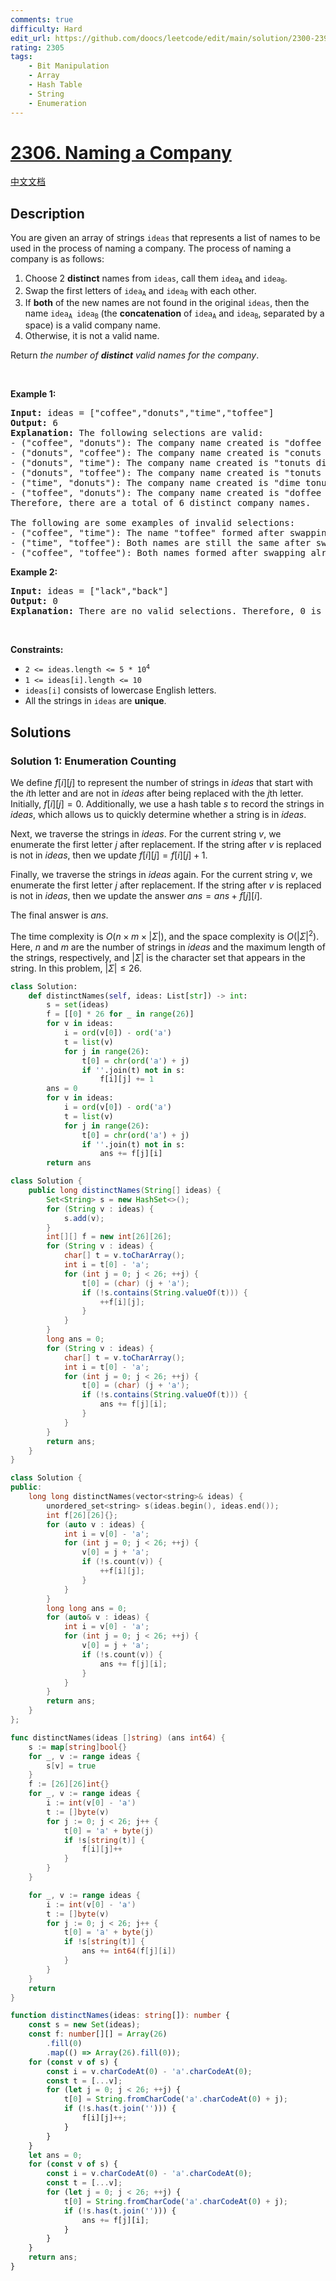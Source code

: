 ```yaml
---
comments: true
difficulty: Hard
edit_url: https://github.com/doocs/leetcode/edit/main/solution/2300-2399/2306.Naming%20a%20Company/README_EN.md
rating: 2305
tags:
    - Bit Manipulation
    - Array
    - Hash Table
    - String
    - Enumeration
---
```


# [2306. Naming a Company](https://leetcode.com/problems/naming-a-company)

[中文文档](/solution/2300-2399/2306.Naming%20a%20Company/README.md)

## Description

<p>You are given an array of strings <code>ideas</code> that represents a list of names to be used in the process of naming a company. The process of naming a company is as follows:</p>

<ol>
	<li>Choose 2 <strong>distinct</strong> names from <code>ideas</code>, call them <code>idea<sub>A</sub></code> and <code>idea<sub>B</sub></code>.</li>
	<li>Swap the first letters of <code>idea<sub>A</sub></code> and <code>idea<sub>B</sub></code> with each other.</li>
	<li>If <strong>both</strong> of the new names are not found in the original <code>ideas</code>, then the name <code>idea<sub>A</sub> idea<sub>B</sub></code> (the <strong>concatenation</strong> of <code>idea<sub>A</sub></code> and <code>idea<sub>B</sub></code>, separated by a space) is a valid company name.</li>
	<li>Otherwise, it is not a valid name.</li>
</ol>

<p>Return <em>the number of <strong>distinct</strong> valid names for the company</em>.</p>

<p>&nbsp;</p>
<p><strong class="example">Example 1:</strong></p>

<pre>
<strong>Input:</strong> ideas = [&quot;coffee&quot;,&quot;donuts&quot;,&quot;time&quot;,&quot;toffee&quot;]
<strong>Output:</strong> 6
<strong>Explanation:</strong> The following selections are valid:
- (&quot;coffee&quot;, &quot;donuts&quot;): The company name created is &quot;doffee conuts&quot;.
- (&quot;donuts&quot;, &quot;coffee&quot;): The company name created is &quot;conuts doffee&quot;.
- (&quot;donuts&quot;, &quot;time&quot;): The company name created is &quot;tonuts dime&quot;.
- (&quot;donuts&quot;, &quot;toffee&quot;): The company name created is &quot;tonuts doffee&quot;.
- (&quot;time&quot;, &quot;donuts&quot;): The company name created is &quot;dime tonuts&quot;.
- (&quot;toffee&quot;, &quot;donuts&quot;): The company name created is &quot;doffee tonuts&quot;.
Therefore, there are a total of 6 distinct company names.

The following are some examples of invalid selections:
- (&quot;coffee&quot;, &quot;time&quot;): The name &quot;toffee&quot; formed after swapping already exists in the original array.
- (&quot;time&quot;, &quot;toffee&quot;): Both names are still the same after swapping and exist in the original array.
- (&quot;coffee&quot;, &quot;toffee&quot;): Both names formed after swapping already exist in the original array.
</pre>

<p><strong class="example">Example 2:</strong></p>

<pre>
<strong>Input:</strong> ideas = [&quot;lack&quot;,&quot;back&quot;]
<strong>Output:</strong> 0
<strong>Explanation:</strong> There are no valid selections. Therefore, 0 is returned.
</pre>

<p>&nbsp;</p>
<p><strong>Constraints:</strong></p>

<ul>
	<li><code>2 &lt;= ideas.length &lt;= 5 * 10<sup>4</sup></code></li>
	<li><code>1 &lt;= ideas[i].length &lt;= 10</code></li>
	<li><code>ideas[i]</code> consists of lowercase English letters.</li>
	<li>All the strings in <code>ideas</code> are <strong>unique</strong>.</li>
</ul>

## Solutions

### Solution 1: Enumeration Counting

We define $f[i][j]$ to represent the number of strings in $ideas$ that start with the $i$th letter and are not in $ideas$ after being replaced with the $j$th letter. Initially, $f[i][j] = 0$. Additionally, we use a hash table $s$ to record the strings in $ideas$, which allows us to quickly determine whether a string is in $ideas$.

Next, we traverse the strings in $ideas$. For the current string $v$, we enumerate the first letter $j$ after replacement. If the string after $v$ is replaced is not in $ideas$, then we update $f[i][j] = f[i][j] + 1$.

Finally, we traverse the strings in $ideas$ again. For the current string $v$, we enumerate the first letter $j$ after replacement. If the string after $v$ is replaced is not in $ideas$, then we update the answer $ans = ans + f[j][i]$.

The final answer is $ans$.

The time complexity is $O(n \times m \times |\Sigma|)$, and the space complexity is $O(|\Sigma|^2)$. Here, $n$ and $m$ are the number of strings in $ideas$ and the maximum length of the strings, respectively, and $|\Sigma|$ is the character set that appears in the string. In this problem, $|\Sigma| \leq 26$.

<!-- tabs:start -->

```python
class Solution:
    def distinctNames(self, ideas: List[str]) -> int:
        s = set(ideas)
        f = [[0] * 26 for _ in range(26)]
        for v in ideas:
            i = ord(v[0]) - ord('a')
            t = list(v)
            for j in range(26):
                t[0] = chr(ord('a') + j)
                if ''.join(t) not in s:
                    f[i][j] += 1
        ans = 0
        for v in ideas:
            i = ord(v[0]) - ord('a')
            t = list(v)
            for j in range(26):
                t[0] = chr(ord('a') + j)
                if ''.join(t) not in s:
                    ans += f[j][i]
        return ans
```

```java
class Solution {
    public long distinctNames(String[] ideas) {
        Set<String> s = new HashSet<>();
        for (String v : ideas) {
            s.add(v);
        }
        int[][] f = new int[26][26];
        for (String v : ideas) {
            char[] t = v.toCharArray();
            int i = t[0] - 'a';
            for (int j = 0; j < 26; ++j) {
                t[0] = (char) (j + 'a');
                if (!s.contains(String.valueOf(t))) {
                    ++f[i][j];
                }
            }
        }
        long ans = 0;
        for (String v : ideas) {
            char[] t = v.toCharArray();
            int i = t[0] - 'a';
            for (int j = 0; j < 26; ++j) {
                t[0] = (char) (j + 'a');
                if (!s.contains(String.valueOf(t))) {
                    ans += f[j][i];
                }
            }
        }
        return ans;
    }
}
```

```cpp
class Solution {
public:
    long long distinctNames(vector<string>& ideas) {
        unordered_set<string> s(ideas.begin(), ideas.end());
        int f[26][26]{};
        for (auto v : ideas) {
            int i = v[0] - 'a';
            for (int j = 0; j < 26; ++j) {
                v[0] = j + 'a';
                if (!s.count(v)) {
                    ++f[i][j];
                }
            }
        }
        long long ans = 0;
        for (auto& v : ideas) {
            int i = v[0] - 'a';
            for (int j = 0; j < 26; ++j) {
                v[0] = j + 'a';
                if (!s.count(v)) {
                    ans += f[j][i];
                }
            }
        }
        return ans;
    }
};
```

```go
func distinctNames(ideas []string) (ans int64) {
	s := map[string]bool{}
	for _, v := range ideas {
		s[v] = true
	}
	f := [26][26]int{}
	for _, v := range ideas {
		i := int(v[0] - 'a')
		t := []byte(v)
		for j := 0; j < 26; j++ {
			t[0] = 'a' + byte(j)
			if !s[string(t)] {
				f[i][j]++
			}
		}
	}

	for _, v := range ideas {
		i := int(v[0] - 'a')
		t := []byte(v)
		for j := 0; j < 26; j++ {
			t[0] = 'a' + byte(j)
			if !s[string(t)] {
				ans += int64(f[j][i])
			}
		}
	}
	return
}
```

```ts
function distinctNames(ideas: string[]): number {
    const s = new Set(ideas);
    const f: number[][] = Array(26)
        .fill(0)
        .map(() => Array(26).fill(0));
    for (const v of s) {
        const i = v.charCodeAt(0) - 'a'.charCodeAt(0);
        const t = [...v];
        for (let j = 0; j < 26; ++j) {
            t[0] = String.fromCharCode('a'.charCodeAt(0) + j);
            if (!s.has(t.join(''))) {
                f[i][j]++;
            }
        }
    }
    let ans = 0;
    for (const v of s) {
        const i = v.charCodeAt(0) - 'a'.charCodeAt(0);
        const t = [...v];
        for (let j = 0; j < 26; ++j) {
            t[0] = String.fromCharCode('a'.charCodeAt(0) + j);
            if (!s.has(t.join(''))) {
                ans += f[j][i];
            }
        }
    }
    return ans;
}
```

<!-- tabs:end -->

<!-- end -->
